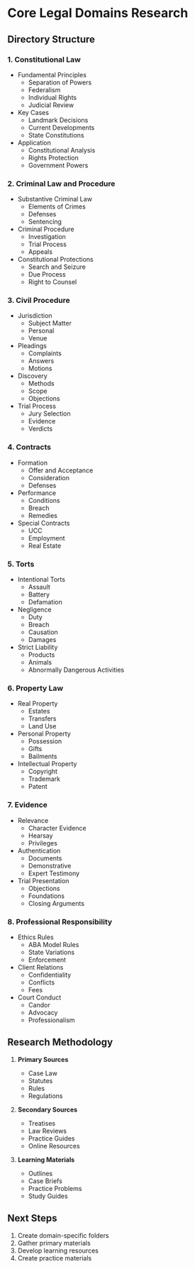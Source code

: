 # Core Legal Domains Research

## Directory Structure

### 1. Constitutional Law
- Fundamental Principles
  - Separation of Powers
  - Federalism
  - Individual Rights
  - Judicial Review
- Key Cases
  - Landmark Decisions
  - Current Developments
  - State Constitutions
- Application
  - Constitutional Analysis
  - Rights Protection
  - Government Powers

### 2. Criminal Law and Procedure
- Substantive Criminal Law
  - Elements of Crimes
  - Defenses
  - Sentencing
- Criminal Procedure
  - Investigation
  - Trial Process
  - Appeals
- Constitutional Protections
  - Search and Seizure
  - Due Process
  - Right to Counsel

### 3. Civil Procedure
- Jurisdiction
  - Subject Matter
  - Personal
  - Venue
- Pleadings
  - Complaints
  - Answers
  - Motions
- Discovery
  - Methods
  - Scope
  - Objections
- Trial Process
  - Jury Selection
  - Evidence
  - Verdicts

### 4. Contracts
- Formation
  - Offer and Acceptance
  - Consideration
  - Defenses
- Performance
  - Conditions
  - Breach
  - Remedies
- Special Contracts
  - UCC
  - Employment
  - Real Estate

### 5. Torts
- Intentional Torts
  - Assault
  - Battery
  - Defamation
- Negligence
  - Duty
  - Breach
  - Causation
  - Damages
- Strict Liability
  - Products
  - Animals
  - Abnormally Dangerous Activities

### 6. Property Law
- Real Property
  - Estates
  - Transfers
  - Land Use
- Personal Property
  - Possession
  - Gifts
  - Bailments
- Intellectual Property
  - Copyright
  - Trademark
  - Patent

### 7. Evidence
- Relevance
  - Character Evidence
  - Hearsay
  - Privileges
- Authentication
  - Documents
  - Demonstrative
  - Expert Testimony
- Trial Presentation
  - Objections
  - Foundations
  - Closing Arguments

### 8. Professional Responsibility
- Ethics Rules
  - ABA Model Rules
  - State Variations
  - Enforcement
- Client Relations
  - Confidentiality
  - Conflicts
  - Fees
- Court Conduct
  - Candor
  - Advocacy
  - Professionalism

## Research Methodology

1. **Primary Sources**
   - Case Law
   - Statutes
   - Rules
   - Regulations

2. **Secondary Sources**
   - Treatises
   - Law Reviews
   - Practice Guides
   - Online Resources

3. **Learning Materials**
   - Outlines
   - Case Briefs
   - Practice Problems
   - Study Guides

## Next Steps

1. Create domain-specific folders
2. Gather primary materials
3. Develop learning resources
4. Create practice materials 
